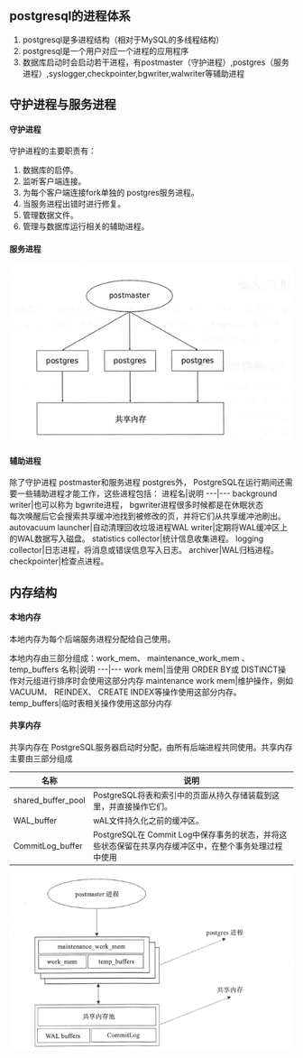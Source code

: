 ## postgresql的进程体系

1. postgresql是多进程结构（相对于MySQL的多线程结构）
2. postgresql是一个用户对应一个进程的应用程序
3. 数据库启动时会启动若干进程，有postmaster（守护进程）,postgres（服务进程）,syslogger,checkpointer,bgwriter,walwriter等辅助进程

## 守护进程与服务进程

#### 守护进程

守护进程的主要职责有：

1. 数据库的启停。
2. 监听客户端连接。
3. 为每个客户端连接fork单独的 postgres服务进程。
4. 当服务进程出错时进行修复。
5. 管理数据文件。
6. 管理与数据库运行相关的辅助进程。

#### 服务进程

![image-20200526162232778](pic/postgresql体系结构介绍-进程结构/image-20200526162232778.png)

#### 辅助进程

除了守护进程 postmaster和服务进程 postgres外， PostgreSQL在运行期间还需要一些辅助进程才能工作，这些进程包括：
进程名|说明
---|---
background writer|也可以称为 bgwrite进程， bgwriter进程很多时候都是在休眠状态<br>每次唤醒后它会搜索共享缓冲池找到被修改的页，并将它们从共享缓冲池刷出。
autovacuum launcher|自动清理回收垃圾进程WAL writer|定期将WAL缓冲区上的WAL数据写入磁盘。
statistics collector|统计信息收集进程。
logging collector|日志进程，将消息或错误信息写入日志。
archiver|WAL归档进程。
checkpointer|检查点进程。

## 内存结构

#### 本地内存

本地内存为每个后端服务进程分配给自己使用。

本地内存由三部分组成：work_mem、 maintenance_work_mem 、 temp_buffers
名称|说明
---|---
work mem|当使用 ORDER BY或 DISTINCT操作对元组进行排序时会使用这部分内存
maintenance work mem|维护操作，例如 VACUUM、 REINDEX、 CREATE INDEX等操作使用这部分内存。
temp_buffers|临时表相关操作使用这部分内存

#### 共享内存

共享内存在 PostgreSQL服务器启动时分配，由所有后端进程共同使用。共享内存主要由三部分组成

名称|说明
---|---
shared_buffer_pool|PostgreSQL将表和索引中的页面从持久存储装载到这里，并直接操作它们。
WAL_buffer|wAL文件持久化之前的缓冲区。
CommitLog_buffer|PostgreSQL在 Commit Log中保存事务的状态，并将这些状态保留在共享内存缓冲区中，在整个事务处理过程中使用

![image-20200526162958594](pic/postgresql体系结构介绍-进程结构/image-20200526162958594.png)
